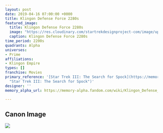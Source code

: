 ```yaml
---
layout: post
date: 2019-04-16 07:00:00 +0000
title: Klingon Defense Force 2280s
featured_image:
  title: Klingon Defense Force 2280s
  image: "https://res.cloudinary.com/startrekdesignproject-com/image/upload/v1555446532/KlingonDefenseForce2280s.png"
  caption: Klingon Defense Force 2280s
time_period: 2200s
quadrants: Alpha
universes:
- Prime
affiliations:
- Klingon Empire
types: []
franchise: Movies
primary_reference: '[Star Trek III: The Search for Spock](https://memory-alpha.fandom.com/wiki/Star_Trek_III:_The_Search_for_Spock
  "Star Trek III: The Search for Spock")'
designer: ''
memory_alpha_url: https://memory-alpha.fandom.com/wiki/Klingon_Defense_Force

---
```

## Canon Image

![](https://res.cloudinary.com/startrekdesignproject-com/image/upload/v1555446532/KlingonDefenseForce2280s1.jpg)